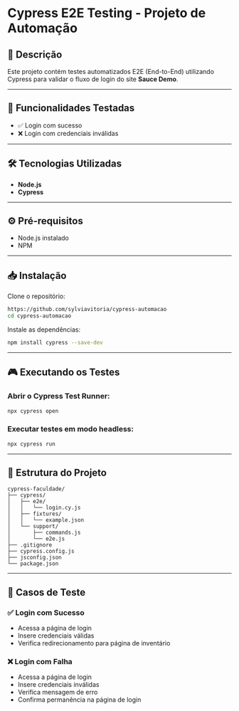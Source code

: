 # Cypress E2E Testing - Projeto de Automação

## 📝 Descrição  
Este projeto contém testes automatizados E2E (End-to-End) utilizando Cypress para validar o fluxo de login do site **Sauce Demo**.

---

## 🚀 Funcionalidades Testadas  
- ✅ Login com sucesso  
- ❌ Login com credenciais inválidas  

---

## 🛠️ Tecnologias Utilizadas  
- **Node.js**  
- **Cypress** 

---

## ⚙️ Pré-requisitos  
- Node.js instalado  
- NPM  

---

## 📥 Instalação  

Clone o repositório:  
```bash
https://github.com/sylviavitoria/cypress-automacao
cd cypress-automacao
```

Instale as dependências:  
```bash
npm install cypress --save-dev
```

---

## 🎮 Executando os Testes  

### Abrir o Cypress Test Runner:
```bash
npx cypress open
```

### Executar testes em modo headless:
```bash
npx cypress run
```

---

## 📁 Estrutura do Projeto  

```
cypress-faculdade/
├── cypress/
│   ├── e2e/
│   │   └── login.cy.js
│   ├── fixtures/
│   │   └── example.json
│   └── support/
│       ├── commands.js
│       └── e2e.js
├── .gitignore
├── cypress.config.js
├── jsconfig.json
└── package.json
```

---

## 🧪 Casos de Teste  

### ✅ Login com Sucesso  
- Acessa a página de login  
- Insere credenciais válidas  
- Verifica redirecionamento para página de inventário  

### ❌ Login com Falha  
- Acessa a página de login  
- Insere credenciais inválidas  
- Verifica mensagem de erro  
- Confirma permanência na página de login
